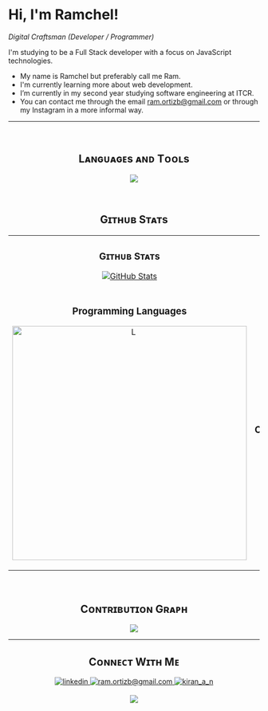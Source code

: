 <!--Header Name-->
# Hi, I'm Ramchel! 
*Digital Craftsman (Developer / Programmer)*
<br /> 

<!--Start Intro-->               
<p align="left">I'm studying to be a Full Stack developer with a focus on JavaScript technologies.</p>

-  My name is Ramchel but preferably call me Ram.
-  I'm currently learning more about web development.
-  I’m currently in my second year studying software engineering at ITCR.
-  You can contact me through the email ram.ortizb@gmail.com or through my Instagram in a more informal way.
<!--End Intro-->
---
<br />

<!--Languages and Tools Section-->       
<h2 align="center">Lᴀɴɢᴜᴀɢᴇs ᴀɴᴅ Tᴏᴏʟs</h2> 
<p align="center">
  <a href="https://skillicons.dev">
    <img src="https://skillicons.dev/icons?i=git,github,html,css,bootstrap,js,ts,jquery,mongodb,express,angular,nodejs" />
  </a>
</p>
<br />

<!--Github stats Table--> 
<h2 align="center"> Gɪᴛʜᴜʙ Sᴛᴀᴛs </h2>

<table width="100%">
  <tr>
    <td width="50%">
      <h3 align="center"><strong>Gɪᴛʜᴜʙ Sᴛᴀᴛs</strong></h3>
      <p align="center">
        <a href="https://github.com/RamchelOrtiz">
          <img align="center" src="https://github-readme-stats.vercel.app/api?username=RamchelOrtiz&count_private=true&show_icons=true&theme=nightowl" alt="GitHub Stats" />
        </a>
      </p>
    </td>
    <td width="50%">
      <h3 align="center"><strong>Sᴛʀᴇᴀᴋ Sᴛᴀᴛs</strong></h3>
      <p align="center">
        <a href="https://github.com/RamchelOrtiz">
          <img align="center" src="https://streak-stats.demolab.com?user=RamchelOrtiz&theme=nightowl" alt="Streak Stats" />
        </a>
      </p>
    </td>
  </tr>
  <tr>
    <td width="50%">
      <h3 align="center"><strong>Programming Languages</strong></h3>
      <p align="center">
        <a href="https://github.com/RamchelOrtiz">
          <img align="center" width="470" src="https://github-readme-stats.vercel.app/api/top-langs/?username=RamchelOrtiz&layout=compact&langs_count=16&theme=tokyonight" alt="L" />
        </a>
      </p>
    </td>
    <td width="50%">
      <h3 align="center"><strong>Tᴏᴘ Cᴏɴᴛʀɪʙᴜᴛɪᴏɴs</strong></h3>
      <p align="center">
        <a href="https://github.com/RamchelOrtiz">
          <img align="center" src="https://github-contributor-stats.vercel.app/api?username=RamchelOrtiz&limit=3&theme=nightowl&show_owner=true&combine_all_yearly_contributions=true" alt="Top Repo" />
        </a>
      </p>
    </td>
  </tr>
</table>
<br />

<!--Contribution Graph-->
<h2 align="center"> Cᴏɴᴛʀɪʙᴜᴛɪᴏɴ Gʀᴀᴘʜ </h2>
<div align="center">
    <img src="https://github-readme-activity-graph.vercel.app/graph?username=RamchelOrtiz&bg_color=011627&color=79d3c3&line=c792ea&point=ffeb95&area=true&hide_border=false" border-radius="15">
</div>

---

<!--Contact Section--> 

<h2 align="center"> Cᴏɴɴᴇᴄᴛ Wɪᴛʜ Mᴇ </h2>
<div align="center">
 <a href="" target="_blank">
<img src=https://img.shields.io/badge/linkedin-%231E77B5.svg?&style=for-the-badge&logo=linkedin&logoColor=white alt=linkedin style="margin-bottom: 5px;" />
</a>
  
<a href="mailto:ram.ortizb@gmai.com" target="_blank">
<img src="https://img.shields.io/badge/Gmail-D14836?style=for-the-badge&logo=gmail&logoColor=white" alt=ram.ortizb@gmail.com mail style="margin-bottom: 5px;" />
</a>

<a href="https://www.instagram.com/ortizbarquero" target="_blank">
<img src=https://img.shields.io/badge/Instagram-E4405F?style=for-the-badge&logo=instagram&logoColor=white alt=kiran_a_n Instagram style="margin-bottom: 5px;" />
</a>

</div>

<!--Footer--> 
<p align="center">
  <img src="https://capsule-render.vercel.app/api?type=waving&color=gradient&height=65&section=footer"/>
</p>
